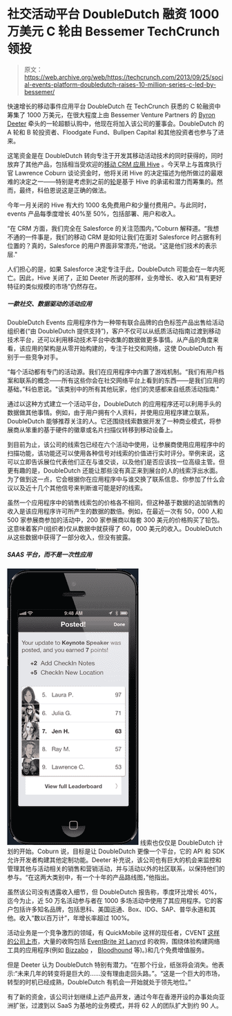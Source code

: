 # 社交活动平台 DoubleDutch 融资 1000 万美元 C 轮由 Bessemer TechCrunch 领投

> 原文：<https://web.archive.org/web/https://techcrunch.com/2013/09/25/social-events-platform-doubledutch-raises-10-million-series-c-led-by-bessemer/>

快速增长的移动事件应用平台 DoubleDutch 在 TechCrunch 获悉的 C 轮融资中筹集了 1000 万美元，在很大程度上由 Bessemer Venture Partners 的 [Byron Deeter](https://web.archive.org/web/20230130230119/http://www.crunchbase.com/person/byron-deeter) 牵头的一轮超额认购中，他现在将加入该公司的董事会。DoubleDutch 的 A 轮和 B 轮投资者、Floodgate Fund、Bullpen Capital 和其他投资者也参与了进来。

这笔资金是在 DoubleDutch 转向专注于开发其移动活动技术的同时获得的，同时放弃了其他产品，包括相当受欢迎的[移动 CRM 应用 Hive](https://web.archive.org/web/20230130230119/https://techcrunch.com/2012/04/24/enterprise-mobile-startup-doubledutch-raises-2m-series-a-from-bullpen-floodgate-others/) 。今天早上与首席执行官 Lawrence Coburn 谈论资金时，他将关闭 Hive 的决定描述为他所做过的最艰难的决定之一——特别是考虑到之前的[轮](https://web.archive.org/web/20230130230119/https://techcrunch.com/2012/11/12/mobile-first-enterprise-startup-doubledutch-raises-4-million-series-b-from-floodgate-others/)是基于 Hive 的承诺和潜力而筹集的。然而，最终，科伯恩说这是正确的做法。

今年一月关闭的 Hive 有大约 1000 名免费用户和少量付费用户。与此同时，events 产品每季度增长 40%至 50%，包括部署、用户和收入。

“在 CRM 方面，我们完全在 Salesforce 的关注范围内，”Coburn 解释道。“我想不通的一件事是，我们的移动 CRM 是如何让我们在面对 Salesforce 时占据有利位置的？真的，Salesforce 的用户界面非常漂亮，”他说。"这是他们技术的表示层."

人们担心的是，如果 Salesforce 决定专注于此，DoubleDutch 可能会在一年内死亡。因此，Hive 关闭了，正如 Deeter 所说的那样，业务增长、收入和“具有更好特征的类似规模的市场”仍然存在。

##### 一款社交、数据驱动的活动应用

DoubleDutch Events 应用程序作为一种带有联合品牌的白色标签产品出售给活动组织者(“由 DoubleDutch 提供支持”)，客户不仅可以从纸质活动指南过渡到移动技术平台，还可以利用移动技术平台中收集的数据做更多事情。从产品的角度来看，该应用的架构是从零开始构建的，专注于社交和网络，这使 DoubleDutch 有别于一些竞争对手。

“每个活动都有专门的活动源。我们在应用程序中内置了游戏机制。“我们有用户档案和联系的概念——所有这些你会在社交网络平台上看到的东西——是我们应用的基础，”科伯恩说。"该类别中的所有其他玩家，他们的灵感都来自纸质活动指南."

通过以这种方式建立一个活动平台，DoubleDutch 的应用程序还可以利用手头的数据做其他事情。例如，由于用户拥有个人资料，并使用应用程序建立联系，DoubleDutch 能够推荐关注的人。它还围绕线索数据开发了一种商业模式，将参展商从笨重的基于硬件的徽章或名片扫描仪转移到移动设备上。

到目前为止，该公司的线索包已经在六个活动中使用，让参展商使用应用程序中的扫描功能，该功能还可以使用各种信号对线索的价值进行实时评分。举例来说，这可以立即告诉展位代表他们正在与谁交谈，以及他们是否应该找一位高级主管。但更有趣的是，DoubleDutch 还能让那些没有真正来到展台的人的线索浮出水面。为了做到这一点，它会根据你在应用程序中与谁交换了联系信息、你参加了什么会议以及近十几个其他信号来判断谁可能是好的线索。

虽然一个应用程序中的销售线索包的价格各不相同，但这种基于数据的追加销售的收入是该应用程序许可所产生的数据的数倍。例如，在最近一次有 50，000 人和 500 家参展商参加的活动中，200 家参展商以每套 300 美元的价格购买了铅包。这意味着客户(组织者)仅从数据中就获得了 60，000 美元的收入。DoubleDutch 从这些数据中获得了一部分收入，但没有披露。

##### SAAS 平台，而不是一次性应用

[![Checkin Update - iOS](img/aef6607a153b1949eb1bad8a4226c97e.png)](https://web.archive.org/web/20230130230119/https://techcrunch.com/2013/09/25/social-events-platform-doubledutch-raises-10-million-series-c-led-by-bessemer/checkin-update-ios/) 线索也仅仅是 DoubleDutch 计划的开始。Coburn 说，目标是让 DoubleDutch 更像一个平台，它的 API 和 SDK 允许开发者构建其他定制功能。Deeter 补充说，该公司也有巨大的机会来监控和管理其他与活动相关的销售和营销活动，并与活动以外的社区联系，以保持他们的参与。“在这两大类别中，有一个十年的产品路线图，”他指出。

虽然该公司没有透露收入细节，但 DoubleDutch 报告称，季度环比增长 40%，迄今为止，近 50 万名活动参与者在 1000 多场活动中使用了其应用程序。它的客户包括许多知名品牌，包括思科、美国运通、Box、IDG、SAP、普华永道和其他。收入“数以百万计”，年增长率超过 100%。

活动业务是一个竞争激烈的领域，有 QuickMobile 这样的现任者，CVENT [这样的公司上市](https://web.archive.org/web/20230130230119/http://www.forbes.com/sites/tomiogeron/2013/08/09/cvent-shares-soar-after-ipo-for-event-planning/)，大量的收购包括 [EventBrite 对 Lanyrd](https://web.archive.org/web/20230130230119/http://lanyrd.com/blog/2013/eventbrite/) 的收购，围绕体验构建网络工具的应用程序(例如 [Bizzabo](https://web.archive.org/web/20230130230119/http://www.bizzabo.com/) ， [Bloodhound](https://web.archive.org/web/20230130230119/https://bloodhound.com/) 等)。)和几个免费增值服务。

但是 Deeter 认为 DoubleDutch 特别有潜力。“在那个行业，纸张将会消失。他表示:“未来几年的转变将是巨大的……没有理由走回头路。”。“这是一个巨大的市场，转型的时机已经成熟，DoubleDutch 有机会一开始就处于领先地位。”

有了新的资金，该公司计划继续上述产品开发，通过今年在香港开设的办事处向亚洲扩张，过渡到以 SaaS 为基地的业务模式，并将 62 人的团队扩大到约 90 人。